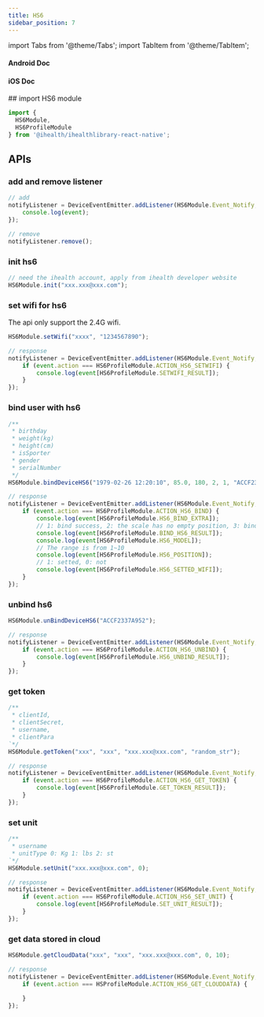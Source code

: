 ```yaml
---
title: HS6
sidebar_position: 7
---
```


import Tabs from '@theme/Tabs';
import TabItem from '@theme/TabItem';

<Tabs>
  <TabItem value="android" label="Android" default>

#### Android Doc

  </TabItem>
  
  <TabItem value="ios" label="iOS">

#### iOS Doc

  </TabItem>
  
  <TabItem value="reactnative" label="React Native">
## import HS6 module

```js
import {
  HS6Module,
  HS6ProfileModule
} from '@ihealth/ihealthlibrary-react-native';
```

## APIs

### add and remove listener

```js
// add
notifyListener = DeviceEventEmitter.addListener(HS6Module.Event_Notify,  (event) => {
    console.log(event);
});

// remove
notifyListener.remove();
```

### init hs6

```js
// need the ihealth account, apply from ihealth developer website
HS6Module.init("xxx.xxx@xxx.com");
```

### set wifi for hs6

The api only support the 2.4G wifi.

```js
HS6Module.setWifi("xxxx", "1234567890");

// response
notifyListener = DeviceEventEmitter.addListener(HS6Module.Event_Notify,  (event) => {
    if (event.action === HS6ProfileModule.ACTION_HS6_SETWIFI) {
        console.log(event[HS6ProfileModule.SETWIFI_RESULT]);
    }
});
```

### bind user with hs6

```js
/**
 * birthday
 * weight(kg)
 * height(cm)
 * isSporter
 * gender
 * serialNumber
 */
HS6Module.bindDeviceHS6("1979-02-26 12:20:10", 85.0, 180, 2, 1, "ACCF2337A952");

// response
notifyListener = DeviceEventEmitter.addListener(HS6Module.Event_Notify,  (event) => {
    if (event.action === HS6ProfileModule.ACTION_HS6_BIND) {
        console.log(event[HS6ProfileModule.HS6_BIND_EXTRA]);
        // 1: bind success, 2: the scale has no empty position, 3: bind fail
        console.log(event[HS6ProfileModule.BIND_HS6_RESULT]);
        console.log(event[HS6ProfileModule.HS6_MODEL]);
        // The range is from 1~10
        console.log(event[HS6ProfileModule.HS6_POSITION]);
        // 1: setted, 0: not
        console.log(event[HS6ProfileModule.HS6_SETTED_WIFI]);
    }
});
```

### unbind hs6

```js
HS6Module.unBindDeviceHS6("ACCF2337A952");

// response
notifyListener = DeviceEventEmitter.addListener(HS6Module.Event_Notify,  (event) => {
    if (event.action === HS6ProfileModule.ACTION_HS6_UNBIND) {
        console.log(event[HS6ProfileModule.HS6_UNBIND_RESULT]);
    }
});
```

### get token

```js
/**
 * clientId, 
 * clientSecret, 
 * username, 
 * clientPara
`*/
HS6Module.getToken("xxx", "xxx", "xxx.xxx@xxx.com", "random_str");

// response
notifyListener = DeviceEventEmitter.addListener(HS6Module.Event_Notify,  (event) => {
    if (event.action === HS6ProfileModule.ACTION_HS6_GET_TOKEN) {
        console.log(event[HS6ProfileModule.GET_TOKEN_RESULT]);
    }
});
```

### set unit

```js
/**
 * username
 * unitType 0: Kg 1: lbs 2: st
`*/
HS6Module.setUnit("xxx.xxx@xxx.com", 0);

// response
notifyListener = DeviceEventEmitter.addListener(HS6Module.Event_Notify,  (event) => {
    if (event.action === HS6ProfileModule.ACTION_HS6_SET_UNIT) {
        console.log(event[HS6ProfileModule.SET_UNIT_RESULT]);
    }
});
```

### get data stored in cloud

```js
HS6Module.getCloudData("xxx", "xxx", "xxx.xxx@xxx.com", 0, 10);

// response
notifyListener = DeviceEventEmitter.addListener(HS6Module.Event_Notify,  (event) => {
    if (event.action === HSProfileModule.ACTION_HS6_GET_CLOUDDATA) {
        
    }
});
```

  </TabItem>
</Tabs>

